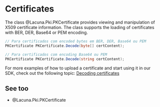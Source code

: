 ﻿# Certificates

The class @Lacuna.Pki.PKCertificate provides viewing and manipulation of X509 certificate information. The class supports the loading of certificates with BER, DER, Base64 or PEM encoding.

```cs
// Para certificados com encoded bytes em BER, DER, Base64 ou PEM
PKCertificate PKCertificate.Decode(byte[] certContent);

// Para certificados com encoding Base64 ou PEM
PKCertificate PKCertificate.Decode(string certContent);
```

For more examples of how to upload a certificate and start using it in our SDK, check out the following topic:
[Decoding certificates](decoding.md)

## See too

* @Lacuna.Pki.PKCertificate